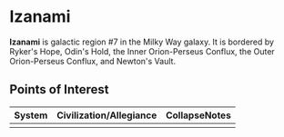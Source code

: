 # Izanami
**Izanami** is galactic region #7 in the Milky Way galaxy. It is bordered by Ryker's Hope, Odin's Hold, the Inner Orion-Perseus Conflux, the Outer Orion-Perseus Conflux, and Newton's Vault.

## Points of Interest

| System | Civilization/Allegiance | CollapseNotes |
| --- | --- | --- |
|  |  |  |